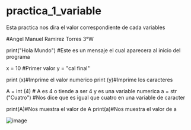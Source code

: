 # practica_1_variable
Esta practica nos dira el valor correspondiente de cada variables

#Angel Manuel Ramirez Torres 3°W

print("Hola Mundo") #Este es un mensaje el cual aparecera al inicio del programa

x = 10 #Primer valor 
y = "cal final" 

print (x)#Imprime el valor numerico
print (y)#Imprime los caracteres

A = int (4) # A es 4 o tiende a ser 4 y es una variable numerica
a = str ("Cuatro") #Nos dice que es igual que cuatro en una variable de caracter

print(A)#Nos muestra el valor de A
print(a)#Nos muestra el valor de a


![image](https://github.com/user-attachments/assets/933976b3-09c8-4af7-8f75-9550c9aec936)


